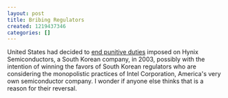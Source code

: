 ```yaml
---
layout: post
title: Bribing Regulators
created: 1219437346
categories: []
---
```

United States had decided to [end punitive duties](http://www.nytimes.com/2008/08/22/business/worldbusiness/22fobriefs-DUTIESTOEND_BRF.html) imposed on Hynix Semiconductors, a South Korean company, in 2003, possibly with the intention of winning the favors of South Korean regulators who are considering the monopolistic practices of Intel Corporation, America's very own semiconductor company. I wonder if anyone else thinks that is a reason for their reversal.
